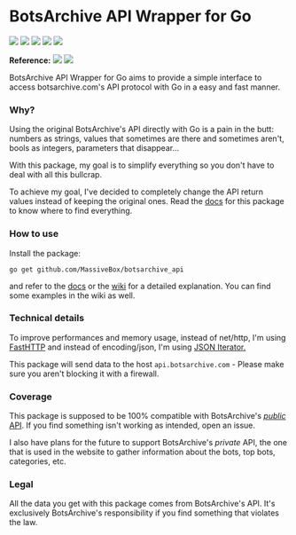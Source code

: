 # BotsArchive API Wrapper for Go

<a href="https://sonarcloud.io/dashboard?id=MassiveBox_botsarchive_api"><img src="https://sonarcloud.io/api/project_badges/measure?project=MassiveBox_botsarchive_api&metric=alert_status"></a> <a href="https://travis-ci.com/github/MassiveBox/botsarchive_api/builds/"><img src="https://travis-ci.com/MassiveBox/botsarchive_api.svg?branch=main"></a> <a href="https://goreportcard.com/report/github.com/MassiveBox/botsarchive_api"><img class="badge" tag="github.com/MassiveBox/botsarchive_api" src="https://goreportcard.com/badge/github.com/MassiveBox/botsarchive_api"></a> <a href="https://t.me/MassiveBox"><img src="https://img.shields.io/badge/contact-@MassiveBox-blue?logo=telegram"></a> <a href="https://massivebox.eu.org/?page=4"><img src="https://img.shields.io/badge/support-the%20project-yellow?logo=symantec"></a> 

**Reference:** <a href="https://pkg.go.dev/github.com/MassiveBox/botsarchive_api"><img src="https://img.shields.io/static/v1?label=read%20the&message=documentation&color=blue&logo=go"></a> <a href="https://github.com/MassiveBox/botsarchive_api/wiki"><img src="https://img.shields.io/static/v1?label=check%20out&message=the%20wiki&color=white&logo=Read%20the%20Docs"></a>

BotsArchive API Wrapper for Go aims to provide a simple interface to access botsarchive.com's API protocol with Go in a easy and fast manner.  

### Why?

Using the original BotsArchive's API directly with Go is a pain in the butt: numbers as strings, values that sometimes are there and sometimes aren't, bools as integers, parameters that disappear...

With this package, my goal is to simplify everything so you don't have to deal with all this bullcrap.  

To achieve my goal, I've decided to completely change the API return values instead of keeping the original ones. Read the [docs](https://pkg.go.dev/github.com/MassiveBox/botsarchive_api) for this package to know where to find everything.

### How to use

Install the package:

```
go get github.com/MassiveBox/botsarchive_api
```

and refer to the [docs](https://pkg.go.dev/github.com/MassiveBox/botsarchive_api) or the [wiki](https://github.com/MassiveBox/botsarchive_api/wiki)  for a detailed explanation. You can find some examples in the wiki as well.

### Technical details

To improve performances and memory usage, instead of net/http, I'm using [FastHTTP](https://github.com/valyala/fasthttp) and instead of encoding/json, I'm using [JSON Iterator.](https://github.com/json-iterator/go)

This package will send data to the host `api.botsarchive.com` - Please make sure you aren't blocking it with a firewall.

### Coverage

This package is supposed to be 100% compatible with BotsArchive's [*public* API](https://botsarchive.com/docs.html). If you find something isn't working as intended, open an issue.

I also have plans for the future to support BotsArchive's *private* API, the one that is used in the website to gather information about the bots, top bots, categories, etc.

### Legal

All the data you get with this package comes from BotsArchive's API. It's exclusively BotsArchive's responsibility if you find something that violates the law.